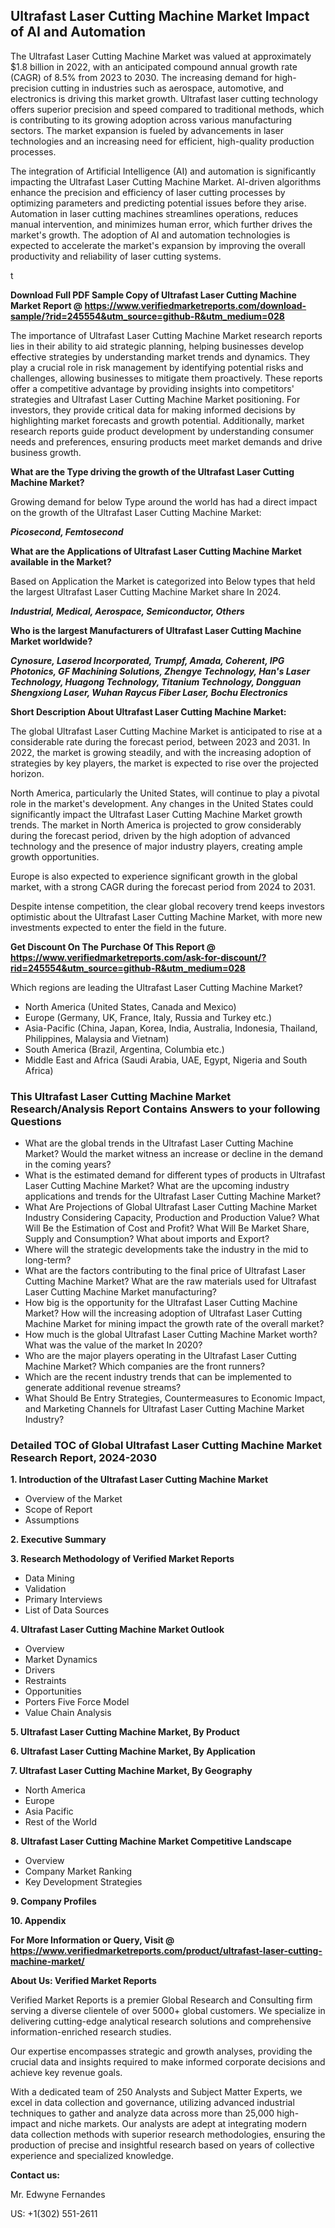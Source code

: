<h2>Ultrafast Laser Cutting Machine Market Impact of AI and Automation</h2><p>The Ultrafast Laser Cutting Machine Market was valued at approximately $1.8 billion in 2022, with an anticipated compound annual growth rate (CAGR) of 8.5% from 2023 to 2030. The increasing demand for high-precision cutting in industries such as aerospace, automotive, and electronics is driving this market growth. Ultrafast laser cutting technology offers superior precision and speed compared to traditional methods, which is contributing to its growing adoption across various manufacturing sectors. The market expansion is fueled by advancements in laser technologies and an increasing need for efficient, high-quality production processes.</p><p>The integration of Artificial Intelligence (AI) and automation is significantly impacting the Ultrafast Laser Cutting Machine Market. AI-driven algorithms enhance the precision and efficiency of laser cutting processes by optimizing parameters and predicting potential issues before they arise. Automation in laser cutting machines streamlines operations, reduces manual intervention, and minimizes human error, which further drives the market's growth. The adoption of AI and automation technologies is expected to accelerate the market's expansion by improving the overall productivity and reliability of laser cutting systems.</p>t</p><p id="" class=""><strong>Download Full PDF Sample Copy of Ultrafast Laser Cutting Machine Market Report @ <a href="https://www.verifiedmarketreports.com/download-sample/?rid=245554&utm_source=github-R&utm_medium=028" target="_blank">https://www.verifiedmarketreports.com/download-sample/?rid=245554&utm_source=github-R&utm_medium=028</a></strong></p><p>The importance of&nbsp;Ultrafast Laser Cutting Machine Market research reports lies in their ability to aid strategic planning, helping businesses develop effective strategies by understanding market trends and dynamics. They play a crucial role in risk management by identifying potential risks and challenges, allowing businesses to mitigate them proactively. These reports offer a competitive advantage by providing insights into competitors' strategies and Ultrafast Laser Cutting Machine Market positioning. For investors, they provide critical data for making informed decisions by highlighting market forecasts and growth potential. Additionally, market research reports guide product development by understanding consumer needs and preferences, ensuring products meet market demands and drive business growth.</p><p><strong>What are the&nbsp;Type driving the growth of the Ultrafast Laser Cutting Machine Market?</strong></p><p id="" class="">Growing demand for below Type around the world has had a direct impact on the growth of the Ultrafast Laser Cutting Machine Market:</p><em><strong>Picosecond, Femtosecond</strong></em></p><strong>What are the&nbsp;Applications&nbsp;of Ultrafast Laser Cutting Machine Market available in the Market?</strong></p><p id="" class="">Based on Application the Market is categorized into Below types that held the largest Ultrafast Laser Cutting Machine Market share In 2024.</p><em><strong>Industrial, Medical, Aerospace, Semiconductor, Others</strong></em></p><strong>Who is the largest Manufacturers of Ultrafast Laser Cutting Machine Market worldwide?</strong></p><p><em><strong>Cynosure, Laserod Incorporated, Trumpf, Amada, Coherent, IPG Photonics, GF Machining Solutions, Zhengye Technology, Han's Laser Technology, Huagong Technology, Titanium Technology, Dongguan Shengxiong Laser, Wuhan Raycus Fiber Laser, Bochu Electronics</strong></em></p><p id="" class=""><strong>Short Description About Ultrafast Laser Cutting Machine Market:</strong></p><p>The global Ultrafast Laser Cutting Machine Market is anticipated to rise at a considerable rate during the forecast period, between 2023 and 2031. In 2022, the market is growing steadily, and with the increasing adoption of strategies by key players, the market is expected to rise over the projected horizon.</p><p>North America, particularly the United States, will continue to play a pivotal role in the market's development. Any changes in the United States could significantly impact the Ultrafast Laser Cutting Machine Market growth trends. The market in North America is projected to grow considerably during the forecast period, driven by the high adoption of advanced technology and the presence of major industry players, creating ample growth opportunities.</p><p>Europe is also expected to experience significant growth in the global market, with a strong CAGR during the forecast period from 2024 to 2031.</p><p>Despite intense competition, the clear global recovery trend keeps investors optimistic about the Ultrafast Laser Cutting Machine Market, with more new investments expected to enter the field in the future.</p><p id="" class=""><strong>Get Discount On The Purchase Of This Report @ <a href="https://www.verifiedmarketreports.com/ask-for-discount/?rid=245554&utm_source=github-R&utm_medium=028" target="_blank">https://www.verifiedmarketreports.com/ask-for-discount/?rid=245554&utm_source=github-R&utm_medium=028</a></strong></p>Which regions are leading the Ultrafast Laser Cutting Machine Market?</p><ul><li>North America (United States, Canada and Mexico)</li><li>Europe (Germany, UK, France, Italy, Russia and Turkey etc.)</li><li>Asia-Pacific (China, Japan, Korea, India, Australia, Indonesia, Thailand, Philippines, Malaysia and Vietnam)</li><li>South America (Brazil, Argentina, Columbia etc.)</li><li>Middle East and Africa (Saudi Arabia, UAE, Egypt, Nigeria and South Africa)</li></ul><h3 id="" class="">This Ultrafast Laser Cutting Machine Market Research/Analysis Report Contains Answers to your following Questions</h3><ul><li>What are the global trends in the Ultrafast Laser Cutting Machine Market? Would the market witness an increase or decline in the demand in the coming years?</li><li>What is the estimated demand for different types of products in Ultrafast Laser Cutting Machine Market? What are the upcoming industry applications and trends for the Ultrafast Laser Cutting Machine Market?</li><li>What Are Projections of Global Ultrafast Laser Cutting Machine Market Industry Considering Capacity, Production and Production Value? What Will Be the Estimation of Cost and Profit? What Will Be Market Share, Supply and Consumption? What about imports and Export?</li><li>Where will the strategic developments take the industry in the mid to long-term?</li><li>What are the factors contributing to the final price of Ultrafast Laser Cutting Machine Market? What are the raw materials used for Ultrafast Laser Cutting Machine Market manufacturing?</li><li>How big is the opportunity for the Ultrafast Laser Cutting Machine Market? How will the increasing adoption of Ultrafast Laser Cutting Machine Market for mining impact the growth rate of the overall market?</li><li>How much is the global Ultrafast Laser Cutting Machine Market worth? What was the value of the market In 2020?</li><li>Who are the major players operating in the Ultrafast Laser Cutting Machine Market? Which companies are the front runners?</li><li>Which are the recent industry trends that can be implemented to generate additional revenue streams?</li><li>What Should Be Entry Strategies, Countermeasures to Economic Impact, and Marketing Channels for Ultrafast Laser Cutting Machine Market Industry?</li></ul><h3 id="" class="">Detailed TOC of Global Ultrafast Laser Cutting Machine Market Research Report, 2024-2030</h3><p id="" class=""><strong>1. Introduction of the Ultrafast Laser Cutting Machine Market</strong></p><ul><li>Overview of the Market</li><li>Scope of Report</li><li>Assumptions</li></ul><p id="" class=""><strong>2. Executive Summary</strong></p><p id="" class=""><strong>3. Research Methodology of Verified Market Reports</strong></p><ul><li>Data Mining</li><li>Validation</li><li>Primary Interviews</li><li>List of Data Sources</li></ul><p id="" class=""><strong>4. Ultrafast Laser Cutting Machine Market Outlook</strong></p><ul><li>Overview</li><li>Market Dynamics</li><li>Drivers</li><li>Restraints</li><li>Opportunities</li><li>Porters Five Force Model</li><li>Value Chain Analysis</li></ul><p id="" class=""><strong>5. Ultrafast Laser Cutting Machine Market, By Product</strong></p><p id="" class=""><strong>6. Ultrafast Laser Cutting Machine Market, By Application</strong></p><p id="" class=""><strong>7. Ultrafast Laser Cutting Machine Market, By Geography</strong></p><ul><li>North America</li><li>Europe</li><li>Asia Pacific</li><li>Rest of the World</li></ul><p id="" class=""><strong>8. Ultrafast Laser Cutting Machine Market Competitive Landscape</strong></p><ul><li>Overview</li><li>Company Market Ranking</li><li>Key Development Strategies</li></ul><p id="" class=""><strong>9. Company Profiles</strong></p><p id="" class=""><strong>10. Appendix</strong></p><p id="" class=""><strong>For More Information or Query, Visit @ <a href="https://www.verifiedmarketreports.com/product/ultrafast-laser-cutting-machine-market/" target="_blank">https://www.verifiedmarketreports.com/product/ultrafast-laser-cutting-machine-market/</a></strong></p><p id="" class=""><strong>About Us: Verified Market Reports</strong></p><p id="" class="">Verified Market Reports is a premier Global Research and Consulting firm serving a diverse clientele of over 5000+ global customers. We specialize in delivering cutting-edge analytical research solutions and comprehensive information-enriched research studies.</p><p id="" class="">Our expertise encompasses strategic and growth analyses, providing the crucial data and insights required to make informed corporate decisions and achieve key revenue goals.</p><p id="" class="">With a dedicated team of 250 Analysts and Subject Matter Experts, we excel in data collection and governance, utilizing advanced industrial techniques to gather and analyze data across more than 25,000 high-impact and niche markets. Our analysts are adept at integrating modern data collection methods with superior research methodologies, ensuring the production of precise and insightful research based on years of collective experience and specialized knowledge.</p><p id="" class=""><strong>Contact us:</strong></p><p id="" class="">Mr. Edwyne Fernandes</p><p id="" class="">US: +1(302) 551-2611</p>